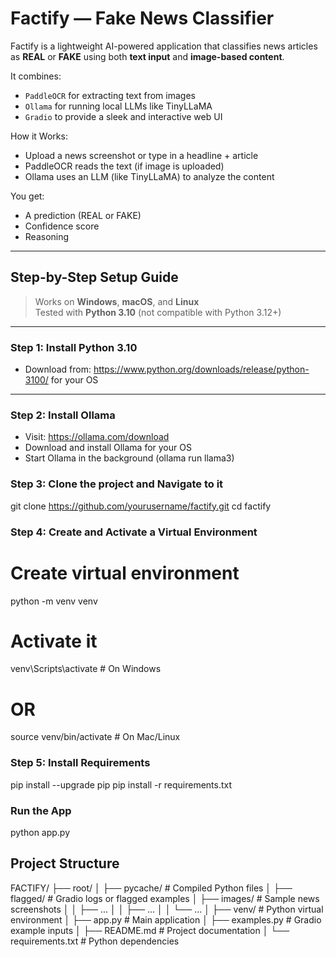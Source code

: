 # Factify — Fake News Classifier

Factify is a lightweight AI-powered application that classifies news articles as **REAL** or **FAKE** using both **text input** and **image-based content**.

It combines:
- `PaddleOCR` for extracting text from images
- `Ollama` for running local LLMs like TinyLLaMA
- `Gradio` to provide a sleek and interactive web UI

How it Works:

- Upload a news screenshot or type in a headline + article
- PaddleOCR reads the text (if image is uploaded)
- Ollama uses an LLM (like TinyLLaMA) to analyze the content

You get:

- A prediction (REAL or FAKE)
- Confidence score
- Reasoning

---

## Step-by-Step Setup Guide

> Works on **Windows**, **macOS**, and **Linux**  
> Tested with **Python 3.10** (not compatible with Python 3.12+)

---

### Step 1: Install Python 3.10

- Download from: https://www.python.org/downloads/release/python-3100/ for your OS

---

### Step 2: Install Ollama

- Visit: https://ollama.com/download
- Download and install Ollama for your OS
- Start Ollama in the background (ollama run llama3)

### Step 3: Clone the project and Navigate to it
git clone https://github.com/yourusername/factify.git
cd factify

### Step 4: Create and Activate a Virtual Environment

# Create virtual environment
python -m venv venv

# Activate it
venv\Scripts\activate         # On Windows
# OR
source venv/bin/activate      # On Mac/Linux

### Step 5: Install Requirements
pip install --upgrade pip
pip install -r requirements.txt

### Run the App
python app.py

## Project Structure

FACTIFY/
├── root/
│ ├── pycache/ # Compiled Python files
│ ├── flagged/ # Gradio logs or flagged examples
│ ├── images/ # Sample news screenshots
│ │ ├── ...
│ │ ├── ...
│ │ └── ...
│ ├── venv/ # Python virtual environment
│ ├── app.py # Main application
│ ├── examples.py # Gradio example inputs
│ ├── README.md # Project documentation
│ └── requirements.txt # Python dependencies

